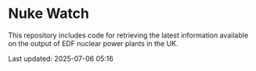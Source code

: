 # Nuke Watch

This repository includes code for retrieving the latest information available on the output of EDF nuclear power plants in the UK.

Last updated: 2025-07-06 05:16